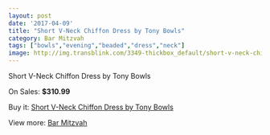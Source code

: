 ```yaml
---
layout: post
date: '2017-04-09'
title: "Short V-Neck Chiffon Dress by Tony Bowls"
category: Bar Mitzvah
tags: ["bowls","evening","beaded","dress","neck"]
image: http://img.transblink.com/3349-thickbox_default/short-v-neck-chiffon-dress-by-tony-bowls.jpg
---
```

Short V-Neck Chiffon Dress by Tony Bowls

On Sales: **$310.99**
<a href="https://www.transblink.com/en/bar-mitzvah/1057-short-v-neck-chiffon-dress-by-tony-bowls.html"><amp-img layout="responsive" width="600" height="600" src="//img.transblink.com/3349-thickbox_default/short-v-neck-chiffon-dress-by-tony-bowls.jpg" alt="Short V-Neck Chiffon Dress by Tony Bowls 0" /></a>
<a href="https://www.transblink.com/en/bar-mitzvah/1057-short-v-neck-chiffon-dress-by-tony-bowls.html"><amp-img layout="responsive" width="600" height="600" src="//img.transblink.com/3351-thickbox_default/short-v-neck-chiffon-dress-by-tony-bowls.jpg" alt="Short V-Neck Chiffon Dress by Tony Bowls 1" /></a>
<a href="https://www.transblink.com/en/bar-mitzvah/1057-short-v-neck-chiffon-dress-by-tony-bowls.html"><amp-img layout="responsive" width="600" height="600" src="//img.transblink.com/3350-thickbox_default/short-v-neck-chiffon-dress-by-tony-bowls.jpg" alt="Short V-Neck Chiffon Dress by Tony Bowls 2" /></a>

Buy it: [Short V-Neck Chiffon Dress by Tony Bowls](https://www.transblink.com/en/bar-mitzvah/1057-short-v-neck-chiffon-dress-by-tony-bowls.html "Short V-Neck Chiffon Dress by Tony Bowls")

View more: [Bar Mitzvah](https://www.transblink.com/en/2-bar-mitzvah "Bar Mitzvah")